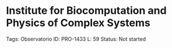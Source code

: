 # Institute for Biocomputation and Physics of Complex Systems

Tags: Observatorio
ID: PRO-1433
L: 59
Status: Not started